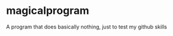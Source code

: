 magicalprogram
==============

A program that does basically nothing, just to test my github skills

